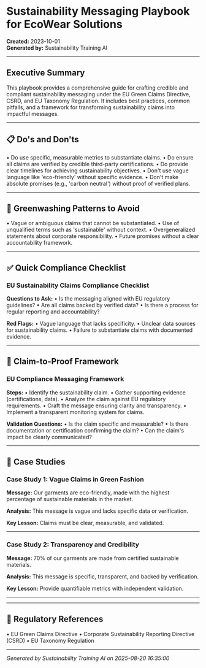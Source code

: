 # Sustainability Messaging Playbook for EcoWear Solutions

**Created:** 2023-10-01  
**Generated by:** Sustainability Training AI

---

## Executive Summary

This playbook provides a comprehensive guide for crafting credible and compliant sustainability messaging under the EU Green Claims Directive, CSRD, and EU Taxonomy Regulation. It includes best practices, common pitfalls, and a framework for transforming sustainability claims into impactful messages.

---

## 📋 Do's and Don'ts

• Do use specific, measurable metrics to substantiate claims.
• Do ensure all claims are verified by credible third-party certifications.
• Do provide clear timelines for achieving sustainability objectives.
• Don't use vague language like 'eco-friendly' without specific evidence.
• Don't make absolute promises (e.g., 'carbon neutral') without proof of verified plans.

---

## 🚨 Greenwashing Patterns to Avoid

• Vague or ambiguous claims that cannot be substantiated.
• Use of unqualified terms such as 'sustainable' without context.
• Overgeneralized statements about corporate responsibility.
• Future promises without a clear accountability framework.

---

## ✅ Quick Compliance Checklist

### EU Sustainability Claims Compliance Checklist

**Questions to Ask:**
• Is the messaging aligned with EU regulatory guidelines?
• Are all claims backed by verified data?
• Is there a process for regular reporting and accountability?

**Red Flags:**
• Vague language that lacks specificity.
• Unclear data sources for sustainability claims.
• Failure to substantiate claims with documented evidence.


---

## 🔄 Claim-to-Proof Framework

### EU Compliance Messaging Framework

**Steps:**
• Identify the sustainability claim.
• Gather supporting evidence (certifications, data).
• Analyze the claim against EU regulatory requirements.
• Craft the message ensuring clarity and transparency.
• Implement a transparent monitoring system for claims.

**Validation Questions:**
• Is the claim specific and measurable?
• Is there documentation or certification confirming the claim?
• Can the claim's impact be clearly communicated?


---

## 📖 Case Studies

### Case Study 1: Vague Claims in Green Fashion

**Message:** Our garments are eco-friendly, made with the highest percentage of sustainable materials in the market.

**Analysis:** This message is vague and lacks specific data or verification.

**Key Lesson:** Claims must be clear, measurable, and validated.

---

### Case Study 2: Transparency and Credibility

**Message:** 70% of our garments are made from certified sustainable materials.

**Analysis:** This message is specific, transparent, and backed by verification.

**Key Lesson:** Provide quantifiable metrics with independent validation.

---



---

## 📄 Regulatory References

• EU Green Claims Directive
• Corporate Sustainability Reporting Directive (CSRD)
• EU Taxonomy Regulation

---

*Generated by Sustainability Training AI on 2025-08-20 16:35:00*
